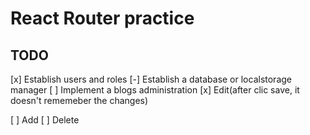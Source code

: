 # React Router practice

## TODO

[x] Establish users and roles
[-] Establish a database or localstorage manager
[ ] Implement a blogs administration
[x] Edit(after clic save, it doesn't rememeber the changes)

[ ] Add
[ ] Delete

